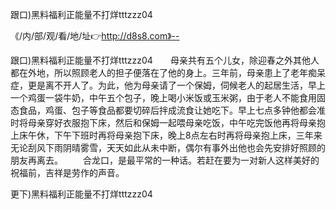 跟口)黑料福利正能量不打烊tttzzz04

《/内/部/观/看/地/址👉http://d8s8.com》--

跟口)黑料福利正能量不打烊tttzzz04　　母亲共有五个儿女，除迎春之外其他人都在外地，所以照顾老人的担子便落在了他的身上。三年前，母亲患上了老年痴呆症，更是离不开人了。为此，他为母亲请了一个保姆，伺候老人的起居生活，早上一个鸡蛋一袋牛奶，中午五个包子，晚上喝小米饭或玉米粥，由于老人不能食用固态食品，鸡蛋、包子等食品都要切碎后拌成流食让她吃下。早上七点多钟他都会准时将母亲穿好衣服抱下床，然后和保姆一起喂母亲吃饭，中午吃完饭他再将母亲抱上床午休，下午下班时再将母亲抱下床，晚上8点左右时再将母亲抱上床，三年来无论刮风下雨阴晴雾雪，天天如此从未中断，偶尔有事外出他也会先安排好照顾的朋友再离去。
　　合龙口，是最平常的一种话。若赶在要为一对新人这样美好的祝福前，吉祥是劳作的声音。





更下)黑料福利正能量不打烊tttzzz04
